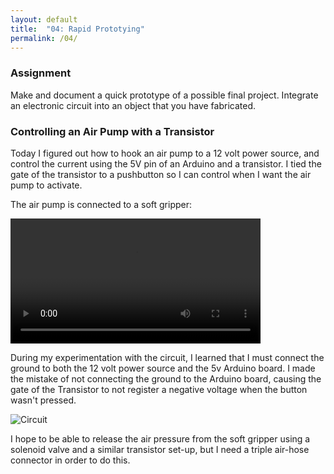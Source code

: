 ```yaml
---
layout: default
title:  "04: Rapid Prototying"
permalink: /04/
---
```

### Assignment

Make and document a quick prototype of a possible final project. Integrate an electronic circuit into an object that you have fabricated.

### Controlling an Air Pump with a Transistor

Today I figured out how to hook an air pump to a 12 volt power source, and control the current using the 5V pin of an Arduino and a transistor. I tied the gate of the transistor to a pushbutton so I can control when I want the air pump to activate.

The air pump is connected to a soft gripper:

<video width="400" video controls>
	<source src="gripper.mp4" type="video/mp4">
</video>

During my experimentation with the circuit, I learned that I must connect the ground to both the 12 volt power source and the 5v Arduino board. I made the mistake of not connecting the ground to the Arduino board, causing the gate of the Transistor to not register a negative voltage when the button wasn't pressed.

<img src="circuit.png" alt="Circuit" >

I hope to be able to release the air pressure from the soft gripper using a solenoid valve and a similar transistor set-up, but I need a triple air-hose connector in order to do this.

